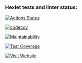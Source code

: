 ### Hexlet tests and linter status:
[![Actions Status](https://github.com/DaniillGolovin/php-laravel-developer-project-57/actions/workflows/hexlet-check.yml/badge.svg)](https://github.com/DaniillGolovin/php-laravel-developer-project-57/actions)

[![codecov](https://codecov.io/github/DaniillGolovin/php-laravel-developer-project-57/graph/badge.svg?token=WHVL3OC2JT)](https://codecov.io/github/DaniillGolovin/php-laravel-developer-project-57)

[![Maintainability](https://api.codeclimate.com/v1/badges/900f3c4c6c2c37d352cd/maintainability)](https://codeclimate.com/github/DaniillGolovin/Task-Manager/maintainability)

[![Test Coverage](https://api.codeclimate.com/v1/badges/900f3c4c6c2c37d352cd/test_coverage)](https://codeclimate.com/github/DaniillGolovin/Task-Manager/test_coverage)

[![Visit Website](https://img.shields.io/badge/Visit%20Website-Click%20Here-brightgreen)](https://php-laravel-developer-project-57-x5fo.onrender.com)
